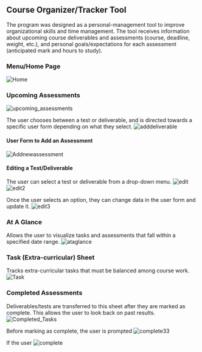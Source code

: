 ## Course Organizer/Tracker Tool

The program was designed as a personal-management tool to improve organizational skills and time management. The tool receives information about upcoming course deliverables and assessments (course, deadline, weight, etc.), and personal goals/expectations for each assessment (anticipated mark and hours to study). 

### Menu/Home Page
![Home](https://user-images.githubusercontent.com/72565412/168686778-20880671-b349-42b7-a305-51e0320ba583.jpg)

### Upcoming Assessments
![upcoming_assessments](https://user-images.githubusercontent.com/72565412/168689049-9acbc5f9-a8d7-4832-91f5-2a0dab055912.jpg)

The user chooses between a test or deliverable, and is directed towards a specific user form depending on what they select.
![adddeliverable](https://user-images.githubusercontent.com/72565412/168690313-86b41432-d507-4cd3-8aab-4a494da2a120.jpg)

#### User Form to Add an Assessment
![Addnewassessment](https://user-images.githubusercontent.com/72565412/168690314-75848d70-4f80-4ab1-8e5a-1b059f6ca224.jpg)

#### Editing a Test/Deliverable
The user can select a test or deliverable from a drop-down menu.
![edit](https://user-images.githubusercontent.com/72565412/168690327-3806233e-d322-4d4c-bdba-ee8b4860f1bf.jpg)
![edit2](https://user-images.githubusercontent.com/72565412/168690328-d2e1870a-bedf-4fea-b746-fd926577d9cc.jpg)

Once the user selects an option, they can change data in the user form and update it.
![edit3](https://user-images.githubusercontent.com/72565412/168690330-f4038c9c-bc3b-40ab-bcfb-e176995fde0f.jpg)

### At A Glance
Allows the user to visualize tasks and assessments that fall within a specified date range.
![ataglance](https://user-images.githubusercontent.com/72565412/168690271-7880b14e-2be4-46dc-9e4e-e89d7a5729f3.jpg)

### Task (Extra-curricular) Sheet
Tracks extra-curricular tasks that must be balanced among course work.
![Task](https://user-images.githubusercontent.com/72565412/168690356-fdcc78d6-90d3-4d98-91d8-f11ffb58d21a.jpg)

### Completed Assessments
Deliverables/tests are transferred to this sheet after they are marked as complete. This allows the user to look back on past results.
![Completed_Tasks](https://user-images.githubusercontent.com/72565412/168690459-75ca3a8a-dae9-42a0-9d60-2aca36262ddb.jpg)

Before marking as complete, the user is prompted 
![complete33](https://user-images.githubusercontent.com/72565412/168690486-e09f629b-f479-468b-ab06-aa33b24338ed.jpg)

If the user 
![complete](https://user-images.githubusercontent.com/72565412/168690495-d5f9c6a6-6622-4fbf-9778-bf9c1bbca788.jpg)


